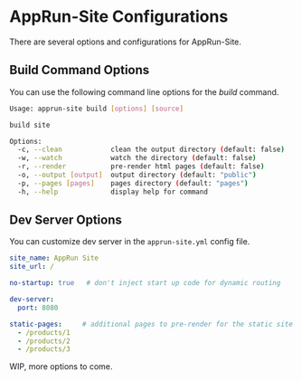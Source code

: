 # AppRun-Site Configurations

There are several options and configurations for AppRun-Site.

## Build Command Options

You can use the following command line options for the _build_ command.

```sh
Usage: apprun-site build [options] [source]

build site

Options:
  -c, --clean            clean the output directory (default: false)
  -w, --watch            watch the directory (default: false)
  -r, --render           pre-render html pages (default: false)
  -o, --output [output]  output directory (default: "public")
  -p, --pages [pages]    pages directory (default: "pages")
  -h, --help             display help for command
```

## Dev Server Options

You can customize dev server in the `apprun-site.yml` config file.

```yml
site_name: AppRun Site
site_url: /

no-startup: true   # don't inject start up code for dynamic routing

dev-server:
  port: 8080

static-pages:     # additional pages to pre-render for the static site
  - /products/1
  - /products/2
  - /products/3
```

WIP, more options to come.